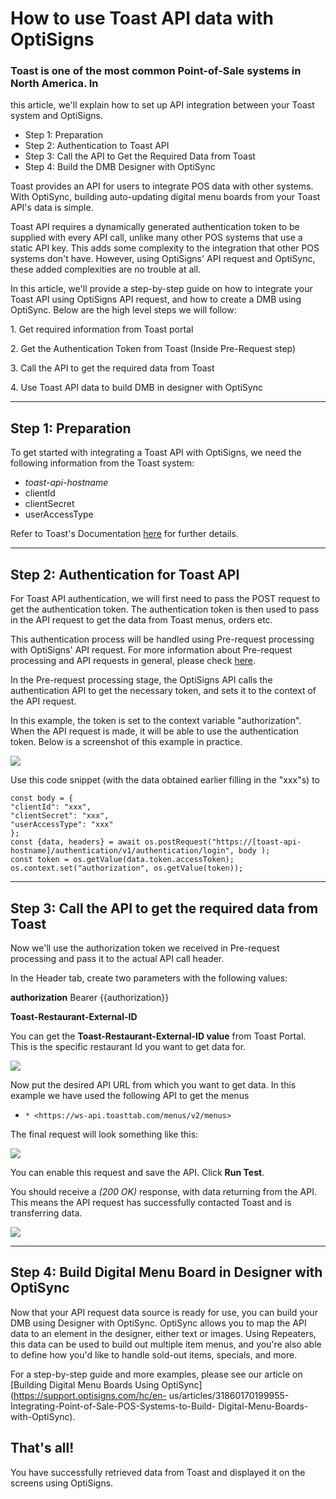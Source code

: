# How to use Toast API data with OptiSigns

### Toast is one of the most common Point-of-Sale systems in North America. In
this article, we'll explain how to set up API integration between your Toast
system and OptiSigns.

  * Step 1: Preparation
  * Step 2: Authentication to Toast API
  * Step 3: Call the API to Get the Required Data from Toast
  * Step 4: Build the DMB Designer with OptiSync

Toast provides an API for users to integrate POS data with other systems. With
OptiSync, building auto-updating digital menu boards from your Toast API's
data is simple.

Toast API requires a dynamically generated authentication token to be supplied
with every API call, unlike many other POS systems that use a static API key.
This adds some complexity to the integration that other POS systems don't
have. However, using OptiSigns' API request and OptiSync, these added
complexities are no trouble at all.

In this article, we'll provide a step-by-step guide on how to integrate your
Toast API using OptiSigns API request, and how to create a DMB using OptiSync.
Below are the high level steps we will follow:

1\. Get required information from Toast portal

2\. Get the Authentication Token from Toast (Inside Pre-Request step)

3\. Call the API to get the required data from Toast

4\. Use Toast API data to build DMB in designer with OptiSync

* * *

## Step 1: Preparation

To get started with integrating a Toast API with OptiSigns, we need the
following information from the Toast system:

  * _toast-api-hostname_
  * clientId
  * clientSecret
  * userAccessType

Refer to Toast's Documentation
[here](https://doc.toasttab.com/doc/devguide/portalHowToBuildAToastIntegration.html)
for further details.

* * *

## Step 2: Authentication for Toast API

For Toast API authentication, we will first need to pass the POST request to
get the authentication token. The authentication token is then used to pass in
the API request to get the data from Toast menus, orders etc.

This authentication process will be handled using Pre-request processing with
OptiSigns' API request. For more information about Pre-request processing and
API requests in general, please check
[here](https://support.optisigns.com/hc/en-us/articles/22875592994195).

In the Pre-request processing stage, the OptiSigns API calls the
authentication API to get the necessary token, and sets it to the context of
the API request.

In this example, the token is set to the context variable "authorization".
When the API request is made, it will be able to use the authentication token.
Below is a screenshot of this example in practice.

![](https://support.optisigns.com/hc/article_attachments/31870675893011)

Use this code snippet (with the data obtained earlier filling in the "xxx"s)
to

    
    
    const body = {  
    "clientId": "xxx",  
    "clientSecret": "xxx",  
    "userAccessType": "xxx"  
    };  
    const {data, headers} = await os.postRequest("https://[toast-api-hostname]/authentication/v1/authentication/login", body );  
    const token = os.getValue(data.token.accessToken);  
    os.context.set("authorization", os.getValue(token));

* * *

## Step 3: Call the API to get the required data from Toast

Now we'll use the authorization token we received in Pre-request processing
and pass it to the actual API call header.

In the Header tab, create two parameters with the following values:

**authorization** Bearer {{authorization}}

**Toast-Restaurant-External-ID**

You can get the **Toast-Restaurant-External-ID value** from Toast Portal. This
is the specific restaurant Id you want to get data for.

![](https://support.optisigns.com/hc/article_attachments/31870675894035)

Now put the desired API URL from which you want to get data. In this example
we have used the following API to get the menus

  *     * <https://ws-api.toasttab.com/menus/v2/menus>

The final request will look something like this:

![](https://support.optisigns.com/hc/article_attachments/31870675898515)

You can enable this request and save the API. Click **Run Test**.

You should receive a _(200 OK)_ response, with data returning from the API.
This means the API request has successfully contacted Toast and is
transferring data.

![](https://support.optisigns.com/hc/article_attachments/31870683910291)

* * *

## Step 4: Build Digital Menu Board in Designer with OptiSync

Now that your API request data source is ready for use, you can build your DMB
using Designer with OptiSync. OptiSync allows you to map the API data to an
element in the designer, either text or images. Using Repeaters, this data can
be used to build out multiple item menus, and you're also able to define how
you'd like to handle sold-out items, specials, and more.

For a step-by-step guide and more examples, please see our article on
[Building Digital Menu Boards Using
OptiSync](https://support.optisigns.com/hc/en-
us/articles/31860170199955-Integrating-Point-of-Sale-POS-Systems-to-Build-
Digital-Menu-Boards-with-OptiSync).

## That's all!

You have successfully retrieved data from Toast and displayed it on the
screens using OptiSigns.

